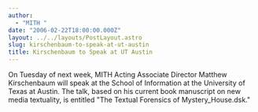 ```yaml
---
author:
  - "MITH "
date: "2006-02-22T18:00:00.000Z"
layout: ../../layouts/PostLayout.astro
slug: kirschenbaum-to-speak-at-ut-austin
title: Kirschenbaum to Speak at UT Austin
---
```


On Tuesday of next week, MITH Acting Associate Director Matthew Kirschenbaum will speak at the School of Information at the University of Texas at Austin. The talk, based on his current book manuscript on new media textuality, is entitled "The Textual Forensics of Mystery_House.dsk."
